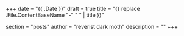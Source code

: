 +++
date = "{{ .Date }}"
draft = true
title = "{{ replace .File.ContentBaseName "-" " " | title }}"

section = "posts"
author = "reverist dark moth"
description = ""
+++
